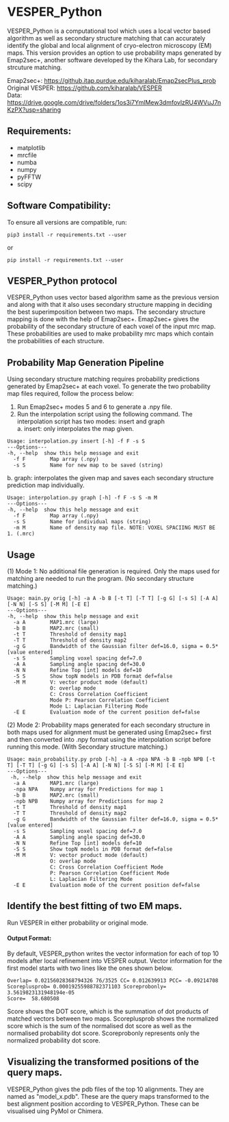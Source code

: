 # VESPER_Python

VESPER_Python is a computational tool which uses a local vector based algorithm as well as secondary structure matching that can accurately identify the global and local alignment of cryo-electron microscopy (EM) maps. This version provides an option to use probability maps generated by Emap2sec+, another software developed by the Kihara Lab, for secondary strcuture matching.

Emap2sec+: https://github.itap.purdue.edu/kiharalab/Emap2secPlus_prob \
Original VESPER: https://github.com/kiharalab/VESPER \
Data: https://drive.google.com/drive/folders/1os3i7YmlMew3dmfovlzRU4WVuJ7nKzPX?usp=sharing

## Requirements:
* matplotlib
* mrcfile
* numba
* numpy
* pyFFTW
* scipy

## Software Compatibility:
To ensure all versions are compatible, run:
```
pip3 install -r requirements.txt --user
```
or
```
pip install -r requirements.txt --user
```

## VESPER_Python protocol

VESPER_Python uses vector based algorithm same as the previous version and along with that it also uses secondary structure mapping in deciding the best superimposition between two maps. The secondary structure mapping is done with the help of Emap2sec+. Emap2sec+ gives the probability of the secondary structure of each voxel of the input mrc map. These probabilities are used to make probability mrc maps which contain the probabilities of each structure. 

## Probability Map Generation Pipeline
Using secondary structure matching requires probability predictions generated by Emap2sec+ at each voxel. To generate the two probability map files required, follow the process below:
1. Run Emap2sec+ modes 5 and 6 to generate a .npy file.
2. Run the interpolation script using the following command. The interpolation script has two modes: insert and graph </br>
a. insert: only interpolates the map given. </br>
```
Usage: interpolation.py insert [-h] -f F -s S
---Options---
-h, --help  show this help message and exit
  -f F        Map array (.npy)
  -s S        Name for new map to be saved (string)
```
b. graph: interpolates the given map and saves each secondary structure prediction map individually.
```
Usage: interpolation.py graph [-h] -f F -s S -m M
---Options---
-h, --help  show this help message and exit
  -f F        Map array (.npy)
  -s S        Name for individual maps (string)
  -m M        Name of density map file. NOTE: VOXEL SPACIING MUST BE 1. (.mrc)
```
## Usage
(1) Mode 1: No additional file generation is required. Only the maps used for matching are needed to run the program. (No secondary structure matching.)
```
Usage: main.py orig [-h] -a A -b B [-t T] [-T T] [-g G] [-s S] [-A A] [-N N] [-S S] [-M M] [-E E]
---Options---
-h, --help  show this help message and exit
  -a A        MAP1.mrc (large)
  -b B        MAP2.mrc (small)
  -t T        Threshold of density map1
  -T T        Threshold of density map2
  -g G        Bandwidth of the Gaussian filter def=16.0, sigma = 0.5*[value entered]
  -s S        Sampling voxel spacing def=7.0
  -A A        Sampling angle spacing def=30.0
  -N N        Refine Top [int] models def=10
  -S S        Show topN models in PDB format def=false
  -M M        V: vector product mode (default)
              O: overlap mode
              C: Cross Correlation Coefficient
              Mode P: Pearson Correlation Coefficient
              Mode L: Laplacian Filtering Mode
  -E E        Evaluation mode of the current position def=false
```
(2) Mode 2: Probability maps generated for each secondary structure in both maps used for alignment must be generated using Emap2sec+ first and then converted into .npy format using the interpolation script before running this mode. (With Secondary structure matching.)
```
Usage: main_probability.py prob [-h] -a A -npa NPA -b B -npb NPB [-t T] [-T T] [-g G] [-s S] [-A A] [-N N] [-S S] [-M M] [-E E]
---Options---
 -h, --help  show this help message and exit
  -a A        MAP1.mrc (large)
  -npa NPA    Numpy array for Predictions for map 1
  -b B        MAP2.mrc (small)
  -npb NPB    Numpy array for Predictions for map 2
  -t T        Threshold of density map1
  -T T        Threshold of density map2
  -g G        Bandwidth of the Gaussian filter def=16.0, sigma = 0.5*[value entered]
  -s S        Sampling voxel spacing def=7.0
  -A A        Sampling angle spacing def=30.0
  -N N        Refine Top [int] models def=10
  -S S        Show topN models in PDB format def=false
  -M M        V: vector product mode (default)
              O: overlap mode
              C: Cross Correlation Coefficient Mode
              P: Pearson Correlation Coefficient Mode
              L: Laplacian Filtering Mode
  -E E        Evaluation mode of the current position def=false
```
## Identify the best fitting of two EM maps.
Run VESPER in either probability or original mode.
#### Output Format: 
By default, VESPER_python writes the vector information for each of top 10 models after local refinement into VESPER output. Vector information for the first model starts with two lines like the ones shown below.
```
Overlap= 0.02156028368794326 76/3525 CC= 0.012639913 PCC= -0.09214708 Scoreplusprob= 0.00019255988782371103 Scoreprobonly= 3.5619823131948194e-05
Score=  58.680508
```
Score shows the DOT score, which is the summation of dot products of matched vectors between two maps. Scoreplusprob shows the normalized score which is the sum of the normalised dot score as well as the normalised probability dot score. Scoreprobonly represents only the normalized probability dot score.

## Visualizing the transformed positions of the query maps.
VESPER_Python gives the pdb files of the top 10 alignments. They are named as "model_x.pdb". These are the query maps transformed to the best alignment position according to VESPER_Python. These can be visualised uing PyMol or Chimera.

